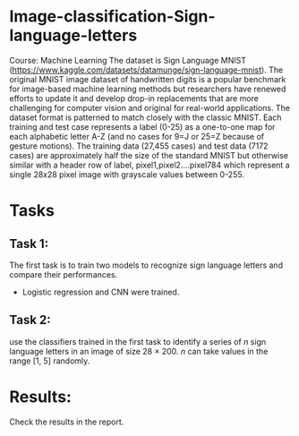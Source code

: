 # Image-classification-Sign-language-letters
Course: Machine Learning
The dataset is Sign Language MNIST (https://www.kaggle.com/datasets/datamunge/sign-language-mnist).
The original MNIST image dataset of handwritten digits is a popular benchmark for image-based machine learning methods but researchers have renewed efforts to update it and develop drop-in replacements that are more challenging for computer vision and original for real-world applications.
The dataset format is patterned to match closely with the classic MNIST. Each training and test case represents a label (0-25) as a one-to-one map for each alphabetic letter A-Z (and no cases for 9=J or 25=Z because of gesture motions). The training data (27,455 cases) and test data (7172 cases) are approximately half the size of the standard MNIST but otherwise similar with a header row of label, pixel1,pixel2….pixel784 which represent a single 28x28 pixel image with grayscale values between 0-255. 
# Tasks
## Task 1:
The first task is to train two models to recognize sign language letters and compare their performances.
- Logistic regression and CNN were trained.

## Task 2:
use the classifiers trained in the first task to identify a series of $n$ sign language letters in an image of size 28 × 200. $n$ can take values in the range [1, 5] randomly.
# Results:
Check the results in the report.
